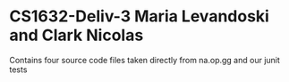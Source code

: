 # CS1632-Deliv-3 Maria Levandoski and Clark Nicolas
Contains four source code files taken directly from na.op.gg and our junit tests
